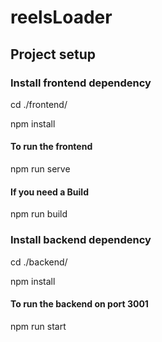 # reelsLoader

## Project setup

### Install frontend dependency

cd ./frontend/

npm install

#### To run the frontend

npm run serve

#### If you need a Build 

npm run build

### Install backend dependency

cd ./backend/

npm install


#### To run the backend on port 3001

npm run start